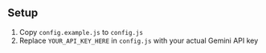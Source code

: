 ## Setup

1. Copy `config.example.js` to `config.js`
2. Replace `YOUR_API_KEY_HERE` in `config.js` with your actual Gemini API key
